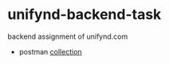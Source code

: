 # unifynd-backend-task
backend assignment of unifynd.com

- postman [collection](https://go.postman.co/workspace/My-Workspace~ec331ac9-8d7c-435d-8d65-57144835b2f6/collection/8935260-d4186b49-8a7b-46c9-9faf-3c3ecd5720aa)